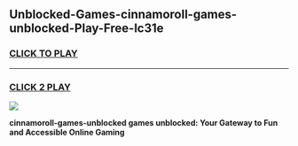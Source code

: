 
## Unblocked-Games-cinnamoroll-games-unblocked-Play-Free-lc31e
<h3>
<a href="https://premium76.site?title=cinnamoroll-games-unblocked&ref=22A">CLICK TO PLAY</a></h3>
<hr>

<h3>
<a href="https://premium76.site?title=cinnamoroll-games-unblocked&ref=22A">CLICK 2 PLAY</a>
  
</h3>

<a href="https://premium76.site?title=cinnamoroll-games-unblocked&ref=22A"><img src="https://clearcache.store/games.png"></a>


**cinnamoroll-games-unblocked games unblocked: Your Gateway to Fun and Accessible Online Gaming**
